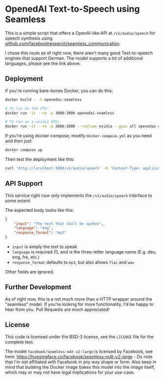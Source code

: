 # OpenedAI Text-to-Speech using Seamless

This is a simple script that offers a OpenAI-like API at `/v1/audio/speech` for speech synthesis using [github.com/facebookresearch/seamless_communication](https://github.com/facebookresearch/seamless_communication).

I chose this route as of right now, there aren't many good Text-to-speech engines that support German. The model supports a lot of additional languages, please see the link above.

## Deployment

If you're running bare-bones Docker, you can do this:

```sh
docker build . -t openedai-seamless

# To run on the CPU:
docker run -it --rm -p 3000:3000 openedai-seamless

# To run on a nvidia GPU:
docker run -it --rm -p 3000:3000 --runtime nvidia --gpus all openedai-seamless
```

If you're using docker compose, modify `docker-compose.yml` as you need and then just:

```sh
docker compose up
```

Then test the deployment like this:

```sh
curl 'http://localhost:3000/v1/audio/speech' -H 'Content-Type: application/json' -d '{"input": "Hello from opened AI seamless!", "language": "eng"}' | mpv -
```

## API Support

This service right now only implements the `/v1/audio/speech` interface to some extent.

The expected body looks like this:

```json
{
    "input": "The text that shall be spoken",
    "language": "eng",
    "response_format": "mp3"
}
```

- `input` is simply the text to speak
- `language` is required (!), and is the three-letter language name (E.g. deu, eng, fre, etc.)
- `response_format` defaults to `mp3`, but also allows `flac` and `wav`

Other fields are ignored.

## Further Development

As of right now, this is a not much more than a HTTP wrapper around the "seamless" model. If you're looking for more functionality, I'd be happy to hear from you. Pull Requests are much appreciated!

## License

This code is licensed under the BSD-3 license, see the `LICENSE` file for the complete text.

The model `facebook/seamless-m4t-v2-large` is licensed by Facebook, see here: https://huggingface.co/facebook/seamless-m4t-v2-large - Do note that I'm not affiliated with Facebook in any way shape or form. Also keep in mind that building the Docker image bakes this model into the image itself, which may or may not have legal implications for your use-case.
